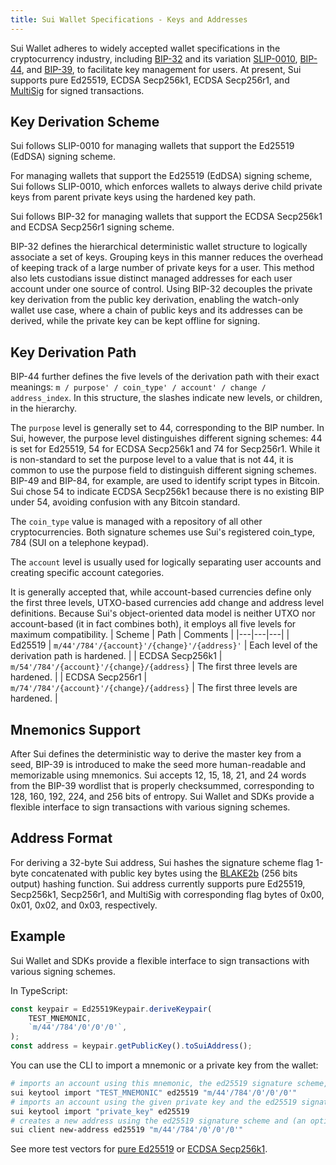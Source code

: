 ```yaml
---
title: Sui Wallet Specifications - Keys and Addresses
---
```


Sui Wallet adheres to widely accepted wallet specifications in the cryptocurrency industry, including [BIP-32](https://github.com/bitcoin/bips/blob/master/bip-0032.mediawiki) and its variation [SLIP-0010](https://github.com/satoshilabs/slips/blob/master/slip-0010.md), [BIP-44](https://github.com/bitcoin/bips/blob/master/bip-0044.mediawiki), and [BIP-39](https://github.com/bitcoin/bips/blob/master/bip-0039.mediawiki), to facilitate key management for users. At present, Sui supports pure Ed25519, ECDSA Secp256k1, ECDSA Secp256r1, and [MultiSig](sui-multisig.md) for signed transactions.


## Key Derivation Scheme

Sui follows SLIP-0010 for managing wallets that support the Ed25519 (EdDSA) signing scheme.

For managing wallets that support the Ed25519 (EdDSA) signing scheme, Sui follows SLIP-0010, which enforces wallets to always derive child private keys from parent private keys using the hardened key path.

Sui follows BIP-32 for managing wallets that support the ECDSA Secp256k1 and ECDSA Secp256r1 signing scheme.

BIP-32 defines the hierarchical deterministic wallet structure to logically associate a set of keys. Grouping keys in this manner reduces the overhead of keeping track of a large number of private keys for a user. This method also lets custodians issue distinct managed addresses for each user account under one source of control. Using BIP-32 decouples the private key derivation from the public key derivation, enabling the watch-only wallet use case, where a chain of public keys and its addresses can be derived, while the private key can be kept offline for signing.

## Key Derivation Path

BIP-44 further defines the five levels of the derivation path with their exact meanings: `m / purpose' / coin_type' / account' / change / address_index`. In this structure, the slashes indicate new levels, or children, in the hierarchy.

The `purpose` level is generally set to 44, corresponding to the BIP number. In Sui, however, the purpose level distinguishes different signing schemes: 44 is set for Ed25519, 54 for ECDSA Secp256k1 and 74 for Secp256r1. While it is non-standard to set the purpose level to a value that is not 44, it is common to use the purpose field to distinguish different signing schemes. BIP-49 and BIP-84, for example, are used to identify script types in Bitcoin. Sui chose 54 to indicate ECDSA Secp256k1 because there is no existing BIP under 54, avoiding confusion with any Bitcoin standard.

The `coin_type` value is managed with a repository of all other cryptocurrencies. Both signature schemes use Sui's registered coin_type, 784 (SUI on a telephone keypad).

The `account` level is usually used for logically separating user accounts and creating specific account categories.

It is generally accepted that, while account-based currencies define only the first three levels, UTXO-based currencies add change and address level definitions. Because Sui's object-oriented data model is neither UTXO nor account-based (it in fact combines both), it employs all five levels for maximum compatibility.
| Scheme | Path | Comments |
|---|---|---|
|  Ed25519 |  `m/44'/784'/{account}'/{change}'/{address}'` |  Each level of the derivation path is hardened. |
| ECDSA Secp256k1  | `m/54'/784'/{account}'/{change}/{address}`  | The first three levels are hardened.  |
| ECDSA Secp256r1  | `m/74'/784'/{account}'/{change}/{address}`  | The first three levels are hardened.  |

## Mnemonics Support

After Sui defines the deterministic way to derive the master key from a seed, BIP-39 is introduced to make the seed more human-readable and memorizable using mnemonics. Sui accepts 12, 15, 18, 21, and 24 words from the BIP-39 wordlist that is properly checksummed, corresponding to 128, 160, 192, 224, and 256 bits of entropy. Sui Wallet and SDKs provide a flexible interface to sign transactions with various signing schemes.

## Address Format

For deriving a 32-byte Sui address, Sui hashes the signature scheme flag 1-byte concatenated with public key bytes using the [BLAKE2b](https://www.blake2.net/) (256 bits output) hashing function. Sui address currently supports pure Ed25519, Secp256k1, Secp256r1, and MultiSig with corresponding flag bytes of 0x00, 0x01, 0x02, and 0x03, respectively. 

## Example 

Sui Wallet and SDKs provide a flexible interface to sign transactions with various signing schemes.

In TypeScript:

```typescript
const keypair = Ed25519Keypair.deriveKeypair(
    TEST_MNEMONIC,
    `m/44'/784'/0'/0'/0'`,
);
const address = keypair.getPublicKey().toSuiAddress();
```

You can use the CLI to import a mnemonic or a private key from the wallet:
```bash
# imports an account using this mnemonic, the ed25519 signature scheme, and (an optional) derivation path
sui keytool import "TEST_MNEMONIC" ed25519 "m/44'/784'/0'/0'/0'" 
# imports an account using the given private key and the ed25519 signature scheme
sui keytool import "private_key" ed25519
# creates a new address using the ed25519 signature scheme and (an optional) derivation path
sui client new-address ed25519 "m/44'/784'/0'/0'/0'"
```

See more test vectors for [pure Ed25519](https://github.com/MystenLabs/sui/blob/f3b5fdd73da64a0df65fb4323471512b0f57ec4d/sdk/typescript/test/unit/cryptography/ed25519-keypair.test.ts) or [ECDSA Secp256k1](https://github.com/MystenLabs/sui/blob/199f06d25ce85f0270a1a5a0396156bb2b83122c/sdk/typescript/test/unit/cryptography/secp256k1-keypair.test.ts).
